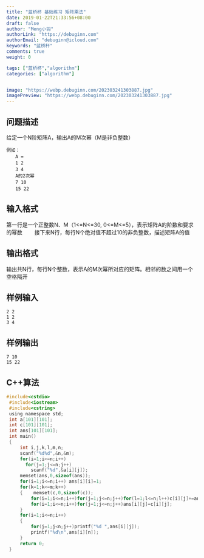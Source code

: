 ```yaml
---
title: "蓝桥杯 基础练习 矩阵乘法"
date: 2019-01-22T21:33:56+08:00
draft: false
author: "Meng小羽"
authorLink: "https://debuginn.com"
authorEmail: "debuginn@icloud.com"
keywords: "蓝桥杯"
comments: true
weight: 0

tags: ["蓝桥杯","algorithm"]
categories: ["algorithm"]


image: "https://webp.debuginn.com/202303241303887.jpg"
imagePreview: "https://webp.debuginn.com/202303241303887.jpg"
---
```


## 问题描述　　

给定一个N阶矩阵A，输出A的M次幂（M是非负整数）
```　　
例如：
　　A =
　　1 2
　　3 4
　　A的2次幂
　　7 10
　　15 22
```

## 输入格式　　

第一行是一个正整数N、M（1<=N<=30, 0<=M<=5），表示矩阵A的阶数和要求的幂数
　　接下来N行，每行N个绝对值不超过10的非负整数，描述矩阵A的值

## 输出格式　　

输出共N行，每行N个整数，表示A的M次幂所对应的矩阵。相邻的数之间用一个空格隔开

## 样例输入

```shell
2 2
1 2
3 4
```

## 样例输出

```shell
7 10
15 22
```

## C++算法

```c
#include<cstdio>
 #include<iostream>
 #include<cstring>
 using namespace std;
 int a[101][101];
 int c[101][101];
 int ans[101][101];
 int main()
 {
     int i,j,k,l,m,n;
     scanf("%d%d",&n,&m);
     for(i=1;i<=n;i++)
       for(j=1;j<=n;j++)
         scanf("%d",&a[i][j]);
     memset(ans,0,sizeof(ans));
     for(i=1;i<=n;i++) ans[i][i]=1;
     for(k=1;k<=m;k++)
     {    memset(c,0,sizeof(c));
         for(i=1;i<=n;i++)for(j=1;j<=n;j++)for(l=1;l<=n;l++)c[i][j]+=ans[i][l]*a[l][j];
         for(i=1;i<=n;i++)for(j=1;j<=n;j++)ans[i][j]=c[i][j];
     }
     for(i=1;i<=n;i++)
     {
         for(j=1;j<n;j++)printf("%d ",ans[i][j]);
         printf("%d\n",ans[i][n]);
     }
     return 0;
 }
```